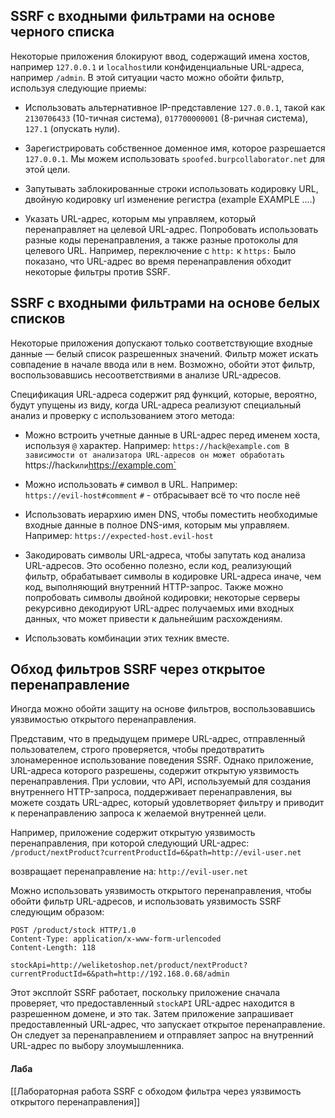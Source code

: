 
## SSRF с входными фильтрами на основе черного списка

Некоторые приложения блокируют ввод, содержащий имена хостов, например `127.0.0.1` и `localhost`или конфиденциальные URL-адреса, например `/admin`. В этой ситуации часто можно обойти фильтр, используя следующие приемы:

- Использовать альтернативное IP-представление `127.0.0.1`, такой как 
	`2130706433` (10-тичная система), 
	`017700000001` (8-ричная система), 
	`127.1` (опускать нули).

- Зарегистрировать собственное доменное имя, которое разрешается `127.0.0.1`. Мы можем использовать `spoofed.burpcollaborator.net` для этой цели.

- Запутывать заблокированные строки
	использовать кодировку URL, двойную кодировку url 
	изменение регистра (example EXAMPLE ....)

- Указать URL-адрес, которым мы управляем, который перенаправляет на целевой URL-адрес. Попробовать использовать разные коды перенаправления, а также разные протоколы для целевого URL. Например, переключение с `http:` к `https:` 
	Было показано, что URL-адрес во время перенаправления обходит некоторые фильтры против SSRF.

## SSRF с входными фильтрами на основе белых списков

Некоторые приложения допускают только соответствующие входные данные — белый список разрешенных значений. Фильтр может искать совпадение в начале ввода или в нем. Возможно, обойти этот фильтр, воспользовавшись несоответствиями в анализе URL-адресов.

Спецификация URL-адреса содержит ряд функций, которые, вероятно, будут упущены из виду, когда URL-адреса реализуют специальный анализ и проверку с использованием этого метода:

- Можно встроить учетные данные в URL-адрес перед именем хоста, используя `@` характер. Например:
    `https://hack@example.com
	В зависимости от анализатора URL-адресов он может обработать `https://hack` или `https://example.com`

- Можно использовать `#` символ в URL. Например:    
    `https://evil-host#comment`
    `#` - отбрасывает всё то что после неё

- Использовать иерархию имен DNS, чтобы поместить необходимые входные данные в полное DNS-имя, которым мы управляем. Например:
    `https://expected-host.evil-host`

- Закодировать символы URL-адреса, чтобы запутать код анализа URL-адресов. Это особенно полезно, если код, реализующий фильтр, обрабатывает символы в кодировке URL-адреса иначе, чем код, выполняющий внутренний HTTP-запрос. Также можно попробовать символы двойной кодировки; некоторые серверы рекурсивно декодируют URL-адрес получаемых ими входных данных, что может привести к дальнейшим расхождениям.

- Использовать комбинации этих техник вместе.


## Обход фильтров SSRF через открытое перенаправление

Иногда можно обойти защиту на основе фильтров, воспользовавшись уязвимостью открытого перенаправления.

Представим, что в предыдущем примере URL-адрес, отправленный пользователем, строго проверяется, чтобы предотвратить злонамеренное использование поведения SSRF. Однако приложение, URL-адреса которого разрешены, содержит открытую уязвимость перенаправления. При условии, что API, используемый для создания внутреннего HTTP-запроса, поддерживает перенаправления, вы можете создать URL-адрес, который удовлетворяет фильтру и приводит к перенаправлению запроса к желаемой внутренней цели.

Например, приложение содержит открытую уязвимость перенаправления, при которой следующий URL-адрес:
`/product/nextProduct?currentProductId=6&path=http://evil-user.net`

возвращает перенаправление на:
`http://evil-user.net`

Можно использовать уязвимость открытого перенаправления, чтобы обойти фильтр URL-адресов, и использовать уязвимость SSRF следующим образом:
```
POST /product/stock HTTP/1.0 
Content-Type: application/x-www-form-urlencoded 
Content-Length: 118 

stockApi=http://weliketoshop.net/product/nextProduct?currentProductId=6&path=http://192.168.0.68/admin
```

Этот эксплойт SSRF работает, поскольку приложение сначала проверяет, что предоставленный `stockAPI` URL-адрес находится в разрешенном домене, и это так. Затем приложение запрашивает предоставленный URL-адрес, что запускает открытое перенаправление. Он следует за перенаправлением и отправляет запрос на внутренний URL-адрес по выбору злоумышленника.


#### Лаба
[[Лабораторная работа SSRF с обходом фильтра через уязвимость открытого перенаправления]]